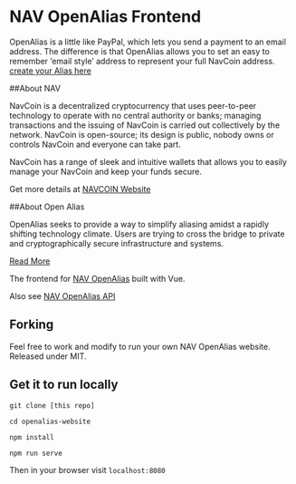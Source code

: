 # NAV OpenAlias Frontend

OpenAlias is a little like PayPal, which lets you send a payment to an email address. The difference is that OpenAlias allows you to set an easy to remember ‘email style’ address to represent your full NavCoin address.
[create your Alias here](https://openalias.nav.community/#/)

##About NAV

NavCoin is a decentralized cryptocurrency that uses peer-to-peer technology to operate with no central authority or banks; managing transactions and the issuing of NavCoin is carried out collectively by the network. NavCoin is open-source; its design is public, nobody owns or controls NavCoin and everyone can take part.

NavCoin has a range of sleek and intuitive wallets that allows you to easily manage your NavCoin and keep your funds secure.

Get more details at [NAVCOIN Website](https://navcoin.org)

##About Open Alias

OpenAlias seeks to provide a way to simplify aliasing amidst a rapidly shifting technology climate. Users are trying to cross the bridge to private and cryptographically secure infrastructure and systems.

[Read More](http://openalias.org/)


The frontend for [NAV OpenAlias](https://openalias.nav.community/) built with Vue.

Also see [NAV OpenAlias API](https://github.com/Encrypt-S/openalias-api)

## Forking

Feel free to work and modify to run your own NAV OpenAlias website. Released under MIT.

## Get it to run locally

`git clone [this repo]`

`cd openalias-website`

`npm install`

`npm run serve`

Then in your browser visit `localhost:8080`

